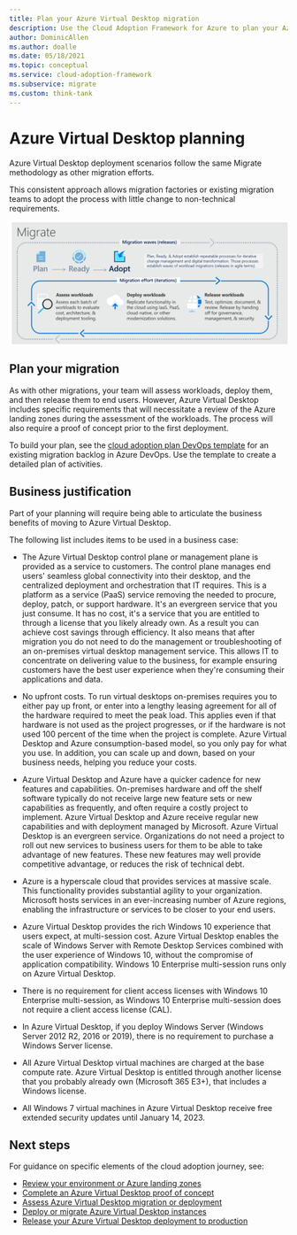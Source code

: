 ```yaml
---
title: Plan your Azure Virtual Desktop migration
description: Use the Cloud Adoption Framework for Azure to plan your Azure Virtual Desktop migration using best practices that reduce complexity and standardize the migration process.
author: DominicAllen
ms.author: doalle
ms.date: 05/18/2021
ms.topic: conceptual
ms.service: cloud-adoption-framework
ms.subservice: migrate
ms.custom: think-tank
---
```


# Azure Virtual Desktop planning

Azure Virtual Desktop deployment scenarios follow the same Migrate methodology as other migration efforts.

This consistent approach allows migration factories or existing migration teams to adopt the process with little change to non-technical requirements.

![Migrate methodology of the Cloud Adoption Framework.](../../_images/migrate/methodology.png)

## Plan your migration

As with other migrations, your team will assess workloads, deploy them, and then release them to end users. However, Azure Virtual Desktop includes specific requirements that will necessitate a review of the Azure landing zones during the assessment of the workloads. The process will also require a proof of concept prior to the first deployment.

To build your plan, see the [cloud adoption plan DevOps template](../../plan/template.md) for an existing migration backlog in Azure DevOps. Use the template to create a detailed plan of activities.

## Business justification

Part of your planning will require being able to articulate the business benefits of moving to Azure Virtual Desktop.

The following list includes items to be used in a business case:

- The Azure Virtual Desktop control plane or management plane is provided as a service to customers. The control plane manages end users' seamless global connectivity into their desktop, and the centralized deployment and orchestration that IT requires. This is a platform as a service (PaaS) service removing the needed to procure, deploy, patch, or support hardware. It's an evergreen service that you just consume. It has no cost, it's a service that you are entitled to through a license that you likely already own. As a result you can achieve cost savings through efficiency. It also means that after migration you do not need to do the management or troubleshooting of an on-premises virtual desktop management service. This allows IT to concentrate on delivering value to the business, for example ensuring customers have the best user experience when they're consuming their applications and data.

- No upfront costs. To run virtual desktops on-premises requires you to either pay up front, or enter into a lengthy leasing agreement for all of the hardware required to meet the peak load. This applies even if that hardware is not used as the project progresses, or if the hardware is not used 100 percent of the time when the project is complete. Azure Virtual Desktop and Azure consumption-based model, so you only pay for what you use. In addition, you can scale up and down, based on your business needs, helping you reduce your costs.

- Azure Virtual Desktop and Azure have a quicker cadence for new features and capabilities. On-premises hardware and off the shelf software typically do not receive large new feature sets or new capabilities as frequently, and often require a costly project to implement. Azure Virtual Desktop and Azure receive regular new capabilities and with deployment managed by Microsoft. Azure Virtual Desktop is an evergreen service. Organizations do not need a project to roll out new services to business users for them to be able to take advantage of new features. These new features may well provide competitive advantage, or reduces the risk of technical debt.

- Azure is a hyperscale cloud that provides services at massive scale. This functionality provides substantial agility to your organization. Microsoft hosts services in an ever-increasing number of Azure regions, enabling the infrastructure or services to be closer to your end users.

- Azure Virtual Desktop provides the rich Windows 10 experience that users expect, at multi-session cost. Azure Virtual Desktop enables the scale of Windows Server with Remote Desktop Services combined with the user experience of Windows 10, without the compromise of application compatibility. Windows 10 Enterprise multi-session runs only on Azure Virtual Desktop.

- There is no requirement for client access licenses with Windows 10 Enterprise multi-session, as Windows 10 Enterprise multi-session does not require a client access license (CAL).

- In Azure Virtual Desktop, if you deploy Windows Server (Windows Server 2012 R2, 2016 or 2019), there is no requirement to purchase a Windows Server license.

- All Azure Virtual Desktop virtual machines are charged at the base compute rate. Azure Virtual Desktop is entitled through another license that you probably already own (Microsoft 365 E3+), that includes a Windows license.

- All Windows 7 virtual machines in Azure Virtual Desktop receive free extended security updates until January 14, 2023.

## Next steps

For guidance on specific elements of the cloud adoption journey, see:

- [Review your environment or Azure landing zones](./ready.md)
- [Complete an Azure Virtual Desktop proof of concept](./proof-of-concept.md)
- [Assess Azure Virtual Desktop migration or deployment](./migrate-assess.md)
- [Deploy or migrate Azure Virtual Desktop instances](./migrate-deploy.md)
- [Release your Azure Virtual Desktop deployment to production](./migrate-release.md)

